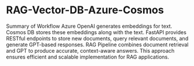 # RAG-Vector-DB-Azure-Cosmos
Summary of Workflow
Azure OpenAI generates embeddings for text.
Cosmos DB stores these embeddings along with the text. FastAPI provides RESTful endpoints to store new documents, query relevant documents, and generate GPT-based responses.
RAG Pipeline combines document retrieval and GPT to produce accurate, context-aware answers. 
This approach ensures efficient and scalable implementation for RAG applications.
